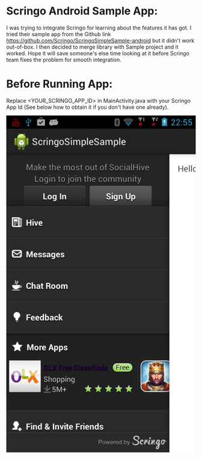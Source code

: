 # Scringo Android Sample App:

I was trying to integrate Scringo for learning about the features it has got. I tried their sample app from the Github link
https://github.com/Scringo/ScringoSimpleSample-android but it didn't work out-of-box. I then decided to merge library with Sample project
and it worked. Hope it will save someone's else time looking at it before Scringo team fixes the problem for smooth integration.

# Before Running App:
Replace <YOUR_SCRINGO_APP_ID> in MainActivity.java with your Scringo App Id (See below how to obtain it if you don't have one already).

![Screenshot](https://github.com/sumanranjan/ScringoSimpleSample/raw/master/device-2013-10-30-225528.png)


